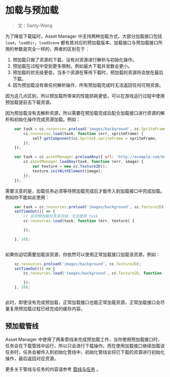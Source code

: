 # 加载与预加载

> 文：Santy-Wang

为了降低下载延时，Asset Manager 中支持两种加载方式，大部分加载接口包括 `load`，`loadDir`，`loadScene` 都有其对应的预加载版本。加载接口与预加载接口所用的参数是完全一样的，两者的区别在于：

1. 预加载只做了资源的下载，没有对资源进行解析与初始化操作。
2. 预加载在过程中受到更多限制，例如最大下载并发数会更小。
3. 预加载的优先级更低，当多个资源在等待下载时，预加载的资源将会放在最后下载。
4. 因为预加载没有做任何解析操作，所有预加载完成时无法返回任何可用资源。

因为这几点区别，所以预加载所带来的性能损耗更低，可以在游戏运行过程中使用预加载提前去下载资源。

因为预加载没有去解析资源，所以需要在预加载完成后配合加载接口进行资源的解析和初始化操作完成资源加载。例如：

```js
    var task = cc.resources.preload('images/background', cc.SpriteFrame, function (err) {
        cc.resources.load(task, function (err, spriteFrame) {
            self.getComponent(cc.Sprite).spriteFrame = spriteFrame;
        });
    });

    var task = cc.assetManager.preloadAny({ url: 'http://example.com/background.jpg' }, function (err) {
        cc.assetManager.loadAny(task, function (err, image) {
            var texture = new cc.Texture2D();
            texture.initWithElement(image);
        });
    });
```

需要注意的是，加载任务必须等待预加载完成后才能传入到加载接口中完成加载。例如你不能如此使用：

```js
    var task = cc.resources.preload('images/background', cc.Texture2D);
    setTimeOut(() => {
        // 此时预加载任务未完成，无法使用 task
        cc.resources.load(task, function (err, texture) {

        });

    }, 10);
    
```

如果你迫切需要加载该资源，你依然可以使用正常加载接口加载该资源，例如：

```js
    cc.resources.preload('images/background', cc.Texture2D);
    setTimeOut(() => {
        cc.resources.load('images/background', cc.Texture2D, function (err, texture) {

        });
    }, 10);
    
```

此时，即使没有完成预加载，正常加载接口也能正常加载资源，正常加载接口会尽量复用预加载过程已经完成的缓存内容。

## 预加载管线

Asset Manager 中使用了两条管线来完成预加载工作，当你使用预加载接口时，任务会在下载管线中运行，所以只会进行下载操作。而在使用加载接口继续加载该任务时，任务会被传入到初始化管线中，初始化管线会将已下载的资源进行初始化操作，最后返回对应资源。

更多关于管线与任务的内容请参考 [管线与任务](pipeline-task.md) 。